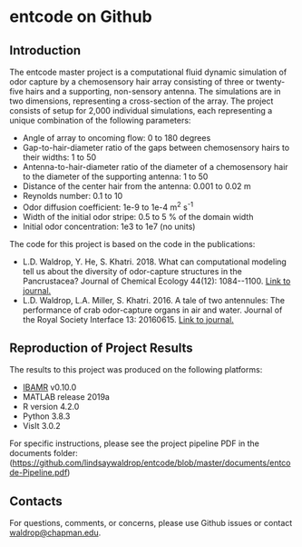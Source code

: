 # entcode on Github

## Introduction

The entcode master project is a computational fluid dynamic simulation of odor capture by a chemosensory hair array consisting of three or twenty-five hairs and a supporting, non-sensory antenna. The simulations are in two dimensions, representing a cross-section of the array. The project consists of setup for 2,000 individual simulations, each representing a unique combination of the following parameters: 

 * Angle of array to oncoming flow: 0 to 180 degrees
 * Gap-to-hair-diameter ratio of the gaps between chemosensory hairs to their widths: 1 to 50
 * Antenna-to-hair-diameter ratio of the diameter of a chemosensory hair to the diameter of the supporting antenna: 1 to 50
 * Distance of the center hair from the antenna: 0.001 to 0.02 m
 * Reynolds number: 0.1 to 10
 * Odor diffusion coefficient: 1e-9 to 1e-4 m<sup>2</sup> s<sup>-1</sup>
 * Width of the initial odor stripe: 0.5 to 5 % of the domain width
 * Initial odor concentration: 1e3 to 1e7 (no units)
 
The code for this project is based on the code in the publications:

 * L.D. Waldrop, Y. He, S. Khatri. 2018. What can computational modeling tell us about the diversity of odor-capture structures in the Pancrustacea? Journal of Chemical Ecology 44(12): 1084--1100. [Link to journal.](http://em.rdcu.be/wf/click?upn=lMZy1lernSJ7apc5DgYM8Xf93HvoDx-2FwL3RqEtNQvtk-3D_fkB7KMdsFbmRGDUb-2F2KR4sycbwjqUq5ckx7cVvDB-2FT7fLhV2fahT6vPLVjNQAOz2qNtq0mWTUkveTbiL169PUR9BCSzTUd9xLYpR8ot2Stgbk-2F7AgyRdV0OC3JqNZxtjMgPqZR8CtEfIR835i9RgBmTWZZ7OXne4oMsoiKQDo05lf2nRe7DRFKglDDhwrv7ZIrjJcr2opapiPlVCkLIQ1skNDLFmdxg-2FJVTXbMumA9j9-2BO-2FtvJCxPAemaZ9leJstLmImTv8qb9WRutoU8gh6Hw-3D-3D)
 * L.D. Waldrop, L.A. Miller, S. Khatri. 2016. A tale of two antennules: The performance of crab odor-capture organs in air and water. Journal of the Royal Society Interface 13: 20160615. [Link to journal.](http://dx.doi.org/10.1098/rsif.2016.0615)
 
## Reproduction of Project Results

The results to this project was produced on the following platforms: 

 * [IBAMR](https://ibamr.github.io/) v0.10.0 
 * MATLAB release 2019a 
 * R version 4.2.0 
 * Python 3.8.3 
 * VisIt 3.0.2

For specific instructions, please see the project pipeline PDF in the documents folder: (https://github.com/lindsaywaldrop/entcode/blob/master/documents/entcode-Pipeline.pdf)
 
 ## Contacts 
 
 For questions, comments, or concerns, please use Github issues or contact [waldrop@chapman.edu](mailto:waldrop@chapman.edu).
 
 
